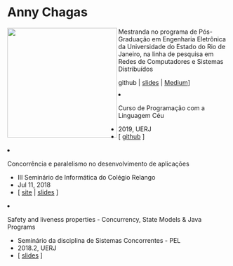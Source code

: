 # Anny Chagas

<img src="https://avatars2.githubusercontent.com/u/17753656?s=460&v=4" width="250" align="left" style="margin-bottom:20px;"/>

Mestranda no programa de Pós-Graduação em Engenharia Eletrônica da Universidade do Estado do Rio de Janeiro, na linha de pesquisa em Redes de Computadores e Sistemas Distribuídos

<ul style="margin:10px 0 10px 10px;>
  <li>anny.chagas@uerj.br</li>
  <li>[LinkedIn](https://www.linkedin.com/in/anny-chagas/)</li>
  <li>[CV lattes](http://lattes.cnpq.br/5789034986947740)</li>
</ul>

Interesses:  
`Arduino` `Software Embarcado` `IoT` `Economia de Energia`  
`Front-end` `ReactJS`

--------------------------------
- APIs do Google
  - Seminário da disciplina de Sistemas Distribuídos - PEL
  - 2019.1, UERJ
  - [ [github](https://github.com/AnnyCaroline/sd/tree/master/seminario) \| [slides](https://docs.google.com/presentation/d/1EQ9x9mH4yQfyzOjWqn9Ambo5TaUOcT94Y-DOWj6W3f8/edit?usp=sharing) \| [Medium](https://medium.com/@annycarolinegnr/using-google-vision-api-22d1fdb755d8?sk=65a801ccc670f8190ce0ccd589af8d27)]

- Curso de Programação com a Linguagem Céu
  - 2019, UERJ
  - [ [github](https://github.com/AnnyCaroline/ceu-curso) ]

- Concorrência e paralelismo no desenvolvimento de aplicações
  - III Seminário de Informática do Colégio Relango
  - Jul 11, 2018
  - [ [site](http://colegiorealengo.br/eventos/55-cr/eventos/eventos-2018/593-3_seminario_info.html) \| [slides](https://docs.google.com/presentation/d/1R9ILyFX71vsYd6m70kAjG7NUHVwM3v7utM4zUwogTQI/edit?usp=sharing) ]
  
- Safety and liveness properties - Concurrency, State Models & Java Programs
  - Seminário da disciplina de Sistemas Concorrentes - PEL
  - 2018.2, UERJ
  - [ [slides](https://docs.google.com/presentation/d/1bw1oEzp61Ofll9qB20mtmtWA5LNpMivMgArfWAaWfMo/edit?usp=sharing) ]
